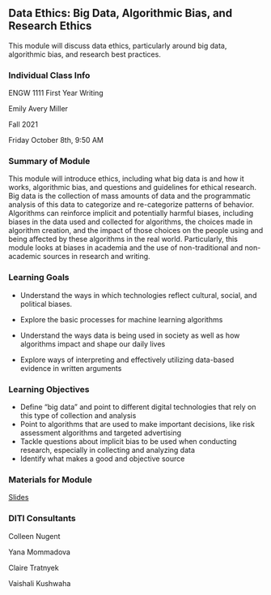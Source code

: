 ## Data Ethics: Big Data, Algorithmic Bias, and Research Ethics

This module will discuss data ethics, particularly around big data, algorithmic bias, and research best practices.

### Individual Class Info

ENGW 1111 First Year Writing

Emily Avery Miller

Fall 2021

Friday October 8th, 9:50 AM

### Summary of Module

This module will introduce ethics, including what big data is and how it works, algorithmic bias, and questions and guidelines for ethical research. Big data is the collection of mass amounts of data and the programmatic analysis of this data to categorize and re-categorize patterns of behavior. Algorithms can reinforce implicit and potentially harmful biases, including biases in the data used and collected for algorithms, the choices made in algorithm creation, and the impact of those choices on the people using and being affected by these algorithms in the real world. Particularly, this module looks at biases in academia and the use of non-traditional and non-academic sources in research and writing.

### Learning Goals

- Understand the ways in which technologies reflect cultural, social, and political biases. 

- Explore the basic processes for machine learning algorithms
- Understand the ways data is being used in society as well as how algorithms impact and shape our daily lives 
- Explore ways of interpreting and effectively utilizing data-based evidence in written arguments

### Learning Objectives

- Define “big data” and point to different digital technologies that rely on this type of collection and analysis
- Point to algorithms that are used to make important decisions, like risk assessment algorithms and targeted advertising
- Tackle questions about implicit bias to be used when conducting research, especially in collecting and analyzing data
- Identify what makes a good and objective source

### Materials for Module

[Slides](https://github.com/NULabNortheastern/digitalassignmentshowcase/blob/master/data-ethics/fa21-averymiller-engw1111-dataethics/Avery-Miller_DE-Slides-FA21.pdf)

### DITI Consultants

Colleen Nugent

Yana Mommadova

Claire Tratnyek

Vaishali Kushwaha

